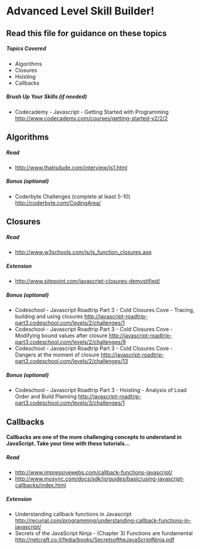 # Advanced Level Skill Builder!

## Read this file for guidance on these topics

##### Topics Covered

- Algorithms
- Closures
- Hoisting
- Callbacks

##### Brush Up Your Skills (if needed)
- Codecademy - Javascript - Getting Started with Programming
<http://www.codecademy.com/courses/getting-started-v2/2/2>

## Algorithms

##### Read

- <http://www.thatjsdude.com/interview/js1.html>

##### Bonus (optional)

- Coderbyte Challenges (complete at least 5-10)
<http://coderbyte.com/CodingArea/>

## Closures

##### Read
- <http://www.w3schools.com/js/js_function_closures.asp>

##### Extension
- <http://www.sitepoint.com/javascript-closures-demystified/>

##### Bonus (optional)
- Codeschool - Javascript Roadtrip Part 3 - Cold Closures Cove - Tracing, building and using closures
<http://javascript-roadtrip-part3.codeschool.com/levels/2/challenges/1>
- Codeschool - Javascript Roadtrip Part 3 - Cold Closures Cove - Modifying bound values after closure
<http://javascript-roadtrip-part3.codeschool.com/levels/2/challenges/9>
- Codeschool - Javascript Roadtrip Part 3 - Cold Closures Cove - Dangers at the moment of closure
<http://javascript-roadtrip-part3.codeschool.com/levels/2/challenges/13>

##### Bonus (optional)

- Codeschool - Javascript Roadtrip Part 3 - Hoisting - Analysis of Load Order and Build Planning
<http://javascript-roadtrip-part3.codeschool.com/levels/3/challenges/1>

## Callbacks

#### Callbacks are one of the more challenging concepts to understand in JavaScript. Take your time with these tutorials...

##### Read
- <http://www.impressivewebs.com/callback-functions-javascript/>
- <http://www.mosync.com/docs/sdk/js/guides/basic/using-javascript-callbacks/index.html>

##### Extension

- Understanding callback functions in Javascript
<http://recurial.com/programming/understanding-callback-functions-in-javascript/>
- Secrets of the JavaScript Ninja - (Chapter 3) Functions are fundamental
<http://netcraft.co.il/fedia/books/SecretsoftheJavaScriptNinja.pdf>
